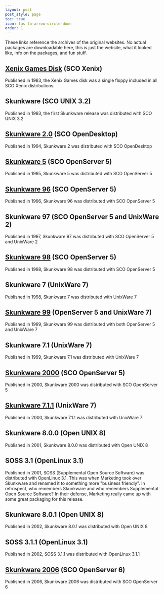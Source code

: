 ```yaml
---
layout: post
post_style: page
toc: true
icon: fas fa-arrow-circle-down
order: 1
---
```


These links reference the archives of the original websites.
No actual packages are downloadable here, this is just
the website, what it looked like, info on the packages,
and fun stuff.

## [Xenix Games Disk](https://skunkware.dev/skunkware/Games/) (SCO Xenix)

Published in 1983, the Xenix Games disk was a single floppy included in all SCO Xenix distributions.

## Skunkware (SCO UNIX 3.2)

Published in 1993, the first Skunkware release was distributed with SCO UNIX 3.2

## [Skunkware 2.0](https://skunkware.dev/skunkware/94/index.html) (SCO OpenDesktop)

Published in 1994, Skunkware 2 was distributed with SCO OpenDesktop

## [Skunkware 5](https://skunkware.dev/skunkware/95/index.html) (SCO OpenServer 5)

Published in 1995, Skunkware 5 was distributed with SCO OpenServer 5

## [Skunkware 96](https://skunkware.dev/skunkware/96/index.html) (SCO OpenServer 5)

Published in 1996, Skunkware 96 was distributed with SCO OpenServer 5

## Skunkware 97 (SCO OpenServer 5 and UnixWare 2)

Published in 1997, Skunkware 97 was distributed with SCO OpenServer 5 and UnixWare 2

## [Skunkware 98](https://skunkware.dev/skunkware/98/index.html) (SCO OpenServer 5)

Published in 1998, Skunkware 98 was distributed with SCO OpenServer 5

## Skunkware 7 (UnixWare 7)

Published in 1998, Skunkware 7 was distributed with UnixWare 7

## [Skunkware 99](https://skunkware.dev/skunkware/99/index.html) (OpenServer 5 and UnixWare 7)

Published in 1999, Skunkware 99 was distributed with both OpenServer 5 and UnixWare 7

## Skunkware 7.1 (UnixWare 7)

Published in 1999, Skunkware 7.1 was distributed with UnixWare 7

## [Skunkware 2000](https://skunkware.dev/skunkware/2000/index.html) (SCO OpenServer 5)

Published in 2000, Skunkware 2000 was distributed with SCO OpenServer 5

## [Skunkware 7.1.1](https://skunkware.dev/skunkware/uw7/index.html) (UnixWare 7)

Published in 2000, Skunkware 7.1.1 was distributed with UnixWare 7

## Skunkware 8.0.0 (Open UNIX 8)

Published in 2001, Skunkware 8.0.0 was distributed with Open UNIX 8

## SOSS 3.1 (OpenLinux 3.1)

Published in 2001, SOSS (Supplemental Open Source Software) was distributed with OpenLinux 3.1.
This was when Marketing took over Skunkware and renamed it to something more "business friendly".
In retrospect, who remembers Skunkware and who remembers Supplemental Open Source Software?
In their defense, Marketing really came up with some great packaging for this release.

## Skunkware 8.0.1 (Open UNIX 8)

Published in 2002, Skunkware 8.0.1 was distributed with Open UNIX 8

## SOSS 3.1.1 (OpenLinux 3.1)

Published in 2002, SOSS 3.1.1 was distributed with OpenLinux 3.1.1

## [Skunkware 2006](https://skunkware.dev/skunkware/index.html) (SCO OpenServer 6)

Published in 2006, Skunkware 2006 was distributed with SCO OpenServer 6
